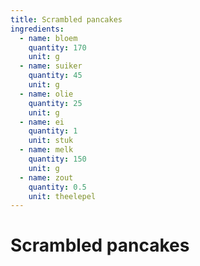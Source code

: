 ```yaml
---
title: Scrambled pancakes
ingredients:
  - name: bloem
    quantity: 170
    unit: g
  - name: suiker
    quantity: 45
    unit: g
  - name: olie
    quantity: 25
    unit: g
  - name: ei
    quantity: 1
    unit: stuk
  - name: melk
    quantity: 150
    unit: g
  - name: zout
    quantity: 0.5
    unit: theelepel
---
```


# Scrambled pancakes
